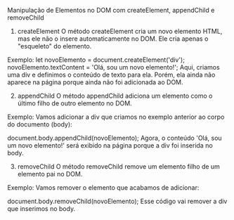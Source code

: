 Manipulação de Elementos no DOM com createElement, appendChild e removeChild

1. createElement
O método createElement cria um novo elemento HTML, mas ele não o insere automaticamente no DOM. Ele cria apenas o "esqueleto" do elemento.

Exemplo:
let novoElemento = document.createElement('div');
novoElemento.textContent = 'Olá, sou um novo elemento!';
Aqui, criamos uma div e definimos o conteúdo de texto para ela. Porém, ela ainda não aparece na página porque ainda não foi adicionada ao DOM.

2. appendChild
O método appendChild adiciona um elemento como o último filho de outro elemento no DOM.

Exemplo:
Vamos adicionar a div que criamos no exemplo anterior ao corpo do documento (body):

document.body.appendChild(novoElemento);
Agora, o conteúdo 'Olá, sou um novo elemento!' será exibido na página porque a div foi inserida no body.

3. removeChild
O método removeChild remove um elemento filho de um elemento pai no DOM.

Exemplo:
Vamos remover o elemento que acabamos de adicionar:

document.body.removeChild(novoElemento);
Esse código vai remover a div que inserimos no body.